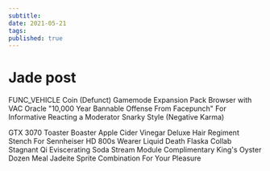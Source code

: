 ```yaml
---
subtitle:
date: 2021-05-21
tags:
published: true
---
```


# Jade post

FUNC_VEHICLE Coin (Defunct) Gamemode Expansion Pack Browser with VAC Oracle "10,000 Year Bannable Offense From Facepunch" For Informative Reacting a Moderator Snarky Style (Negative Karma)

GTX 3070 Toaster Boaster Apple Cider Vinegar Deluxe Hair Regiment Stench For Sennheiser HD 800s Wearer Liquid Death Flaska Collab Stagnant Qi Eviscerating Soda Stream Module Complimentary King's Oyster Dozen Meal Jadeite Sprite Combination For Your Pleasure


